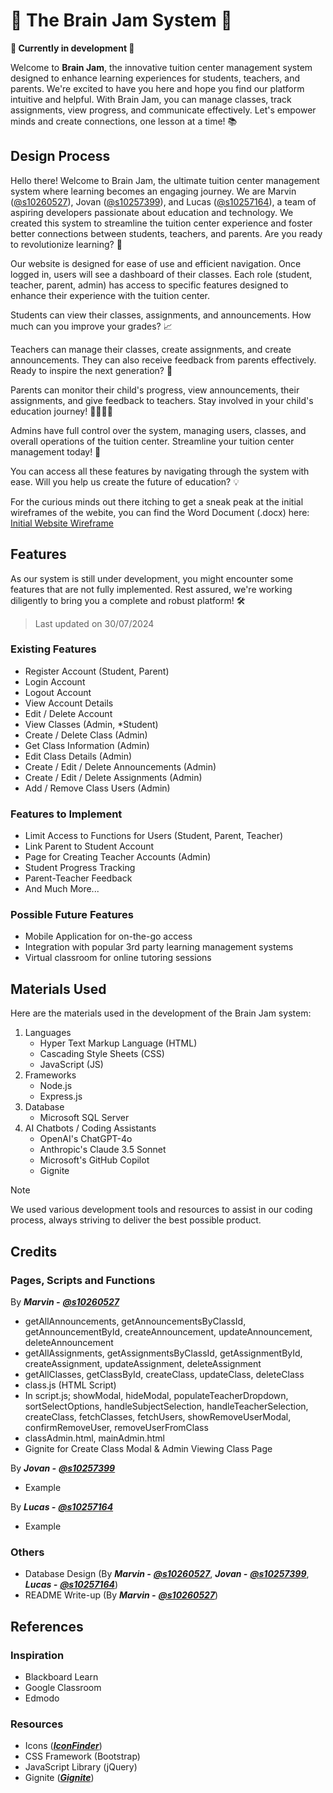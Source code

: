 # 🧠 The Brain Jam System 🧠
**🚧 Currently in development 🚧**

Welcome to **Brain Jam**, the innovative tuition center management system designed to enhance learning experiences for students, teachers, and parents. We're excited to have you here and hope you find our platform intuitive and helpful. With Brain Jam, you can manage classes, track assignments, view progress, and communicate effectively. Let's empower minds and create connections, one lesson at a time! 📚

## Design Process

Hello there! Welcome to Brain Jam, the ultimate tuition center management system where learning becomes an engaging journey. We are Marvin ([@s10260527](https://github.com/s10260527)), Jovan ([@s10257399](https://github.com/LifeRaider)), and Lucas ([@s10257164](https://github.com/LoocasToh)), a team of aspiring developers passionate about education and technology. We created this system to streamline the tuition center experience and foster better connections between students, teachers, and parents. Are you ready to revolutionize learning? 🚀

Our website is designed for ease of use and efficient navigation. Once logged in, users will see a dashboard of their classes. Each role (student, teacher, parent, admin) has access to specific features designed to enhance their experience with the tuition center.

Students can view their classes, assignments, and announcements. How much can you improve your grades? 📈

Teachers can manage their classes, create assignments, and create announcements. They can also receive feedback from parents effectively. Ready to inspire the next generation? 🍎

Parents can monitor their child's progress, view announcements, their assignments, and give feedback to teachers. Stay involved in your child's education journey! 👨‍👩‍👧‍👦

Admins have full control over the system, managing users, classes, and overall operations of the tuition center. Streamline your tuition center management today! 🏫

You can access all these features by navigating through the system with ease. Will you help us create the future of education? 💡

For the curious minds out there itching to get a sneak peak at the initial wireframes of the webite, you can find the Word Document (.docx) here: [Initial Website Wireframe](/BED%20Checkpoint%201%20Wireframes.docx)

## Features

As our system is still under development, you might encounter some features that are not fully implemented. Rest assured, we're working diligently to bring you a complete and robust platform! 🛠️
>Last updated on 30/07/2024
### Existing Features
- Register Account (Student, Parent)
- Login Account
- Logout Account
- View Account Details
- Edit / Delete Account
- View Classes (Admin, *Student)
- Create / Delete Class (Admin)
- Get Class Information (Admin)
- Edit Class Details (Admin)
- Create / Edit / Delete Announcements (Admin)
- Create / Edit / Delete Assignments (Admin)
- Add / Remove Class Users (Admin)

### Features to Implement
- Limit Access to Functions for Users (Student, Parent, Teacher)
- Link Parent to Student Account
- Page for Creating Teacher Accounts (Admin)
- Student Progress Tracking
- Parent-Teacher Feedback
- And Much More...

### Possible Future Features
- Mobile Application for on-the-go access
- Integration with popular 3rd party learning management systems
- Virtual classroom for online tutoring sessions

## Materials Used

Here are the materials used in the development of the Brain Jam system:

1. Languages
    - Hyper Text Markup Language (HTML)
    - Cascading Style Sheets (CSS)
    - JavaScript (JS)
2. Frameworks
    - Node.js
    - Express.js
3. Database
    - Microsoft SQL Server
4. AI Chatbots / Coding Assistants
    - OpenAI's ChatGPT-4o
    - Anthropic's Claude 3.5 Sonnet
    - Microsoft's GitHub Copilot
    - Gignite

> [!NOTE]
> We used various development tools and resources to assist in our coding process, always striving to deliver the best possible product.

## Credits

### Pages, Scripts and Functions
By ***Marvin -*** [***@s10260527***](https://github.com/s10260527)
- getAllAnnouncements, getAnnouncementsByClassId, getAnnouncementById, createAnnouncement, updateAnnouncement, deleteAnnouncement
- getAllAssignments, getAssignmentsByClassId, getAssignmentById, createAssignment, updateAssignment, deleteAssignment
- getAllClasses, getClassById, createClass, updateClass, deleteClass
- class.js (HTML Script)
- In script.js; showModal, hideModal, populateTeacherDropdown, sortSelectOptions, handleSubjectSelection, handleTeacherSelection, createClass, fetchClasses, fetchUsers, showRemoveUserModal, confirmRemoveUser, removeUserFromClass
- classAdmin.html, mainAdmin.html
- Gignite for Create Class Modal & Admin Viewing Class Page

By ***Jovan -*** [***@s10257399***](https://github.com/LifeRaider)
- Example

By ***Lucas -*** [***@s10257164***](https://github.com/LoocasToh)
- Example

### Others
- Database Design (By ***Marvin -*** [***@s10260527***](https://github.com/s10260527), ***Jovan -*** [***@s10257399***](https://github.com/LifeRaider), ***Lucas -*** [***@s10257164***](https://github.com/LoocasToh))
- README Write-up (By ***Marvin -*** [***@s10260527***](https://github.com/s10260527))

## References

### Inspiration
- Blackboard Learn
- Google Classroom
- Edmodo

### Resources
- Icons ([***IconFinder***](https://www.iconfinder.com/))
- CSS Framework (Bootstrap)
- JavaScript Library (jQuery)
- Gignite ([***Gignite***](https://www.gignite.ai/))
